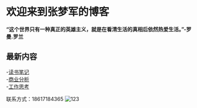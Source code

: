 # 欢迎来到张梦军的博客


**“这个世界只有一种真正的英雄主义，就是在看清生活的真相后依然热爱生活。”-罗曼.罗兰** 

## **最新内容**
-[读书笔记](posts/2023-10-09-blog.md)  
-[商业分析](posts/2023-10-09-blog.md)  
-[工作思考](posts/2023-10-09-blog.md)  


联系方式：18617184365
![123](https://github.com/shenzhenren/shenzhenren.github.io/blob/8df4571c626a715ce66bfb838d2d07af7c343901/image/Pasted%20image%2020241109151437.png|100)
